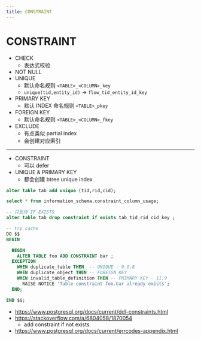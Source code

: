 ```yaml
---
title: CONSTRAINT
---
```


# CONSTRAINT

- CHECK
  - 表达式校验
- NOT NULL
- UNIQUE
  - 默认命名规则  `<TABLE>_<COLUMN>_key`
  - `unique(tid,entity_id)` -> `flow_tid_entity_id_key`
- PRIMARY KEY
  - 默认 INDEX 命名规则  `<TABLE>_pkey`
- FOREIGN KEY
  - 默认命名规则 `<TABLE>_<COLUMN>_fkey`
- EXCLUDE
  - 有点类似 partial index
  - 会创建对应索引

---

- CONSTRAINT
  - 可以 defer
- UNIQUE & PRIMARY KEY
  - 都会创建 btree unique index

```sql
alter table tab add unique (tid,rid,cid);

select * from information_schema.constraint_column_usage;

-- 只支持 IF EXISTS
alter table tab drop constraint if exists tab_tid_rid_cid_key ;

-- try cache
DO $$
BEGIN

  BEGIN
    ALTER TABLE foo ADD CONSTRAINT bar ;
  EXCEPTION
    WHEN duplicate_table THEN  -- UNIQUE - 9.6.8
    WHEN duplicate_object THEN -- FOREIGN KEY
    WHEN invalid_table_definition THEN -- PRIMARY KEY - 11.9
      RAISE NOTICE 'Table constraint foo.bar already exists';
  END;

END $$;
```

- https://www.postgresql.org/docs/current/ddl-constraints.html
- https://stackoverflow.com/a/6804058/1870054
  - add constraint if not exists
- https://www.postgresql.org/docs/current/errcodes-appendix.html
